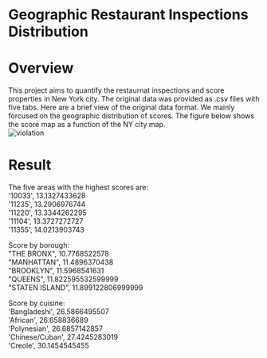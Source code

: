 # Geographic Restaurant Inspections Distribution

# Overview
This project aims to quantify the restaurnat inspections and score properties in New York city. The original data was provided as .csv files with five tabs. Here are a brief view of the original data format. 
We mainly forcused on the geographic distribution of scores. The figure below shows the score map as a function of the NY city map.  
![violation](https://cloud.githubusercontent.com/assets/14169124/12483473/39e13256-c023-11e5-8cab-9b6580f79517.png)

# Result  
The five areas with the highest scores are:  
'10033', 13.1327433628    
'11235', 13.2906976744    
'11220', 13.3344262295    
'11104', 13.3727272727  
'11355', 14.0213903743  

Score by borough:  
"THE BRONX", 10.7768522578  
"MANHATTAN", 11.4896370438  
"BROOKLYN", 11.5968541631  
"QUEENS", 11.822595532599999  
"STATEN ISLAND", 11.899122806999999  

Score by cuisine:  
'Bangladeshi', 26.5866495507  
'African', 26.658836689  
'Polynesian', 26.6857142857   
'Chinese/Cuban', 27.4245283019  
'Creole', 30.1454545455  




